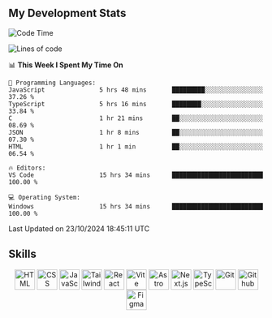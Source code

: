 ## My Development Stats

<!--START_SECTION:waka-->
![Code Time](http://img.shields.io/badge/Code%20Time-481%20hrs%2033%20mins-blue)

![Lines of code](https://img.shields.io/badge/From%20Hello%20World%20I%27ve%20Written-127.5%20thousand%20lines%20of%20code-blue)

📊 **This Week I Spent My Time On** 

```text
💬 Programming Languages: 
JavaScript               5 hrs 48 mins       █████████░░░░░░░░░░░░░░░░   37.26 % 
TypeScript               5 hrs 16 mins       ████████░░░░░░░░░░░░░░░░░   33.84 % 
C                        1 hr 21 mins        ██░░░░░░░░░░░░░░░░░░░░░░░   08.69 % 
JSON                     1 hr 8 mins         ██░░░░░░░░░░░░░░░░░░░░░░░   07.30 % 
HTML                     1 hr 1 min          ██░░░░░░░░░░░░░░░░░░░░░░░   06.54 % 

🔥 Editors: 
VS Code                  15 hrs 34 mins      █████████████████████████   100.00 % 

💻 Operating System: 
Windows                  15 hrs 34 mins      █████████████████████████   100.00 % 
```


 Last Updated on 23/10/2024 18:45:11 UTC
<!--END_SECTION:waka-->

## Skills

<div align="center">
  <img align="top" alt="HTML" width="40px" src="https://skillicons.dev/icons?i=html" />
  <img align="top" alt="CSS" width="40px" src="https://skillicons.dev/icons?i=css" />
  <img align="top" alt="JavaScript" width="40px" src="https://skillicons.dev/icons?i=js" />
  <img align="top" alt="Tailwind" width="40px" src="https://skillicons.dev/icons?i=tailwind" />
  <img align="top" alt="React" width="40px" src="https://skillicons.dev/icons?i=react" />
  <img align="top" alt="Vite" width="40px" src="https://skillicons.dev/icons?i=vite" />
  <img align="top" alt="Astro" width="40px" src="https://skillicons.dev/icons?i=astro" />
  <img align="top" alt="Next.js" width="40px" src="https://skillicons.dev/icons?i=nextjs" />
  <img align="top" alt="TypeScript" width="40px" src="https://skillicons.dev/icons?i=typescript" />
  <img align="top" alt="Git" width="40px" src="https://skillicons.dev/icons?i=git" />
  <img align="top" alt="Github" width="40px" src="https://skillicons.dev/icons?i=github" />
  <img align="top" alt="Figma" width="40px" src="https://skillicons.dev/icons?i=figma" />
</div>
